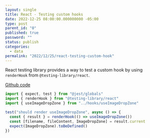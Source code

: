 ```yaml
---
layout: single
title: React - Testing custom hooks
date: 2022-12-25 08:00:00.000000000 -05:00
type: post
parent_id: "0"
published: true
password: ""
status: publish
categories:
  - data
permalink: "2022/12/25/react-testing-custom-hook"
---
```


React testing library provides a way to test a custom hook by using `renderHook` from `@testing-library/react`.

[Github code](https://github.com/nsclass/ns-svg-converter/blob/master/ns-svg-converter-react/src/__tests__/ImageDropZone.test.jsx)

```js
import { expect, test } from "@jest/globals"
import { renderHook } from "@testing-library/react"
import { useImageDropZone } from "../hooks/useImageDropZone"

test("should render useImageDropZone", async () => {
  const { result } = renderHook(() => useImageDropZone())
  const [filename, fileContent, ImageDropZone] = result.current
  expect(ImageDropZone).toBeDefined()
})
```

